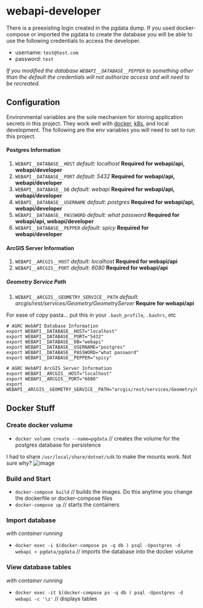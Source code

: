 # webapi-developer

There is a preexisting login created in the pgdata dump. If you used docker-compose or imported the pgdata to create the database you will be able to use the following credentials to access the developer.

- username: `test@test.com`
- password: `test`

_If you modified the database `WEBAPI__DATABASE__PEPPER` to something other than the default the credentials will not authorize access and will need to be recreated._

## Configuration
Environmental variables are the sole mechanism for storing application secrets in this project. They work well with [docker](docker-compose.override.yml), [k8s](kube-deployment.yml), and local development. The following are the env variables you will need to set to run this project.

#### Postgres Information
1. `WEBAPI__DATABASE__HOST` _default: localhost_ **Required for webapi/api, webapi/developer**
1. `WEBAPI__DATABASE__PORT` _default: 5432_ **Required for webapi/api, webapi/developer**
1. `WEBAPI__DATABASE__DB` _default: webapi_ **Required for webapi/api, webapi/developer**
1. `WEBAPI__DATABASE__USERNAME` _default: postgres_ **Required for webapi/api, webapi/developer**
1. `WEBAPI__DATABASE__PASSWORD` _default: what password_ **Required for webapi/api, webapi/developer**
1. `WEBAPI__DATABASE__PEPPER` _default: spicy_ **Required for webapi/developer**

#### ArcGIS Server Information
1. `WEBAPI__ARCGIS__HOST` _default: localhost_ **Required for webapi/api**
1. `WEBAPI__ARCGIS__PORT` _default: 6080_ **Required for webapi/api**

##### Geometry Service Path
1. `WEBAPI__ARCGIS__GEOMETRY_SERVICE__PATH` _default: arcgis/rest/services/Geometry/GeometryServer_ **Require for webapi/api**

For ease of copy pasta... put this in your `.bash_profile`, `.bashrc`, etc
```shell
# AGRC WebAPI Database Information
export WEBAPI__DATABASE__HOST="localhost"
export WEBAPI__DATABASE__PORT="5432"
export WEBAPI__DATABASE__DB="webapi"
export WEBAPI__DATABASE__USERNAME="postgres"
export WEBAPI__DATABASE__PASSWORD="what password"
export WEBAPI__DATABASE__PEPPER="spicy"

# AGRC WebAPI ArcGIS Server Information
export WEBAPI__ARCGIS__HOST="localhost"
export WEBAPI__ARCGIS__PORT="6080"
export WEBAPI__ARCGIS__GEOMETRY_SERVICE__PATH="arcgis/rest/services/Geometry/GeometryServer"
```

## Docker Stuff

### Create docker volume

- `docker volume create --name=pgdata` // creates the volume for the postgres database for persistence

I had to share `/usr/local/share/dotnet/sdk` to make the mounts work. Not sure why?
![image](https://user-images.githubusercontent.com/325813/41327808-1b3a2bae-6e82-11e8-9b98-e7bf84a1cc6c.png)


### Build and Start

- `docker-compose build` // builds the images. Do this anytime you change the dockerfile or docker-compose files
- `docker-compose up` // starts the containers

### Import database
_with container running_

- `docker exec -i $(docker-compose ps -q db ) psql -Upostgres -d webapi < pgdata/pgdata` // imports the database into the docker volume

### View database tables
_with container running_

- `docker exec -it $(docker-compose ps -q db ) psql -Upostgres -d webapi -c '\z'` // displays tables
